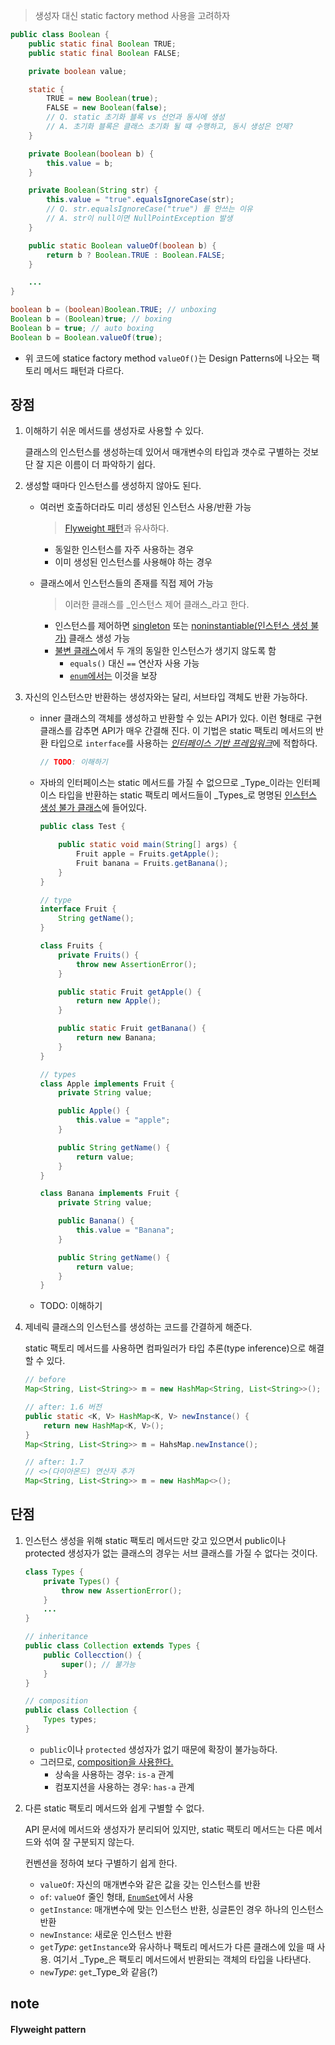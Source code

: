 > 생성자 대신 static factory method 사용을 고려하자

```java
public class Boolean {
	public static final Boolean TRUE;
	public static final Boolean FALSE;

	private boolean value;

	static {
		TRUE = new Boolean(true);
		FALSE = new Boolean(false);
		// Q. static 초기화 블록 vs 선언과 동시에 생성
		// A. 초기화 블록은 클래스 초기화 될 떄 수행하고, 동시 생성은 언제?
	}

	private Boolean(boolean b) {
		this.value = b;
	}

	private Boolean(String str) {
		this.value = "true".equalsIgnoreCase(str);
		// Q. str.equalsIgnoreCase("true") 를 안쓰는 이유
		// A. str이 null이면 NullPointException 발생
	}

	public static Boolean valueOf(boolean b) {
		return b ? Boolean.TRUE : Boolean.FALSE;
	}

	...
}
```

```java
boolean b = (boolean)Boolean.TRUE; // unboxing
Boolean b = (Boolean)true; // boxing
Boolean b = true; // auto boxing
Boolean b = Boolean.valueOf(true);
```

- 위 코드에 statice factory method `valueOf()`는 Design Patterns에 나오는 팩토리 메서드 패턴과 다르다.

## 장점

1. 이해하기 쉬운 메서드를 생성자로 사용할 수 있다.

	클래스의 인스턴스를 생성하는데 있어서 매개변수의 타입과 갯수로 구별하는 것보단 잘 지은 이름이 더 파악하기 쉽다.

2. 생성할 때마다 인스턴스를 생성하지 않아도 된다.

	- 여러번 호출하더라도 미리 생성된 인스턴스 사용/반환 가능
	
		> [Flyweight 패턴](#flyweight-pattern)과 유사하다.

		- 동일한 인스턴스를 자주 사용하는 경우
		- 이미 생성된 인스턴스를 사용해야 하는 경우

	- 클래스에서 인스턴스들의 존재를 직접 제어 가능

		> 이러한 클래스를 _인스턴스 제어 클래스_라고 한다.

		- 인스턴스를 제어하면 [singleton](#item03) 또는 [noninstantiable(인스턴스 생성 불가)](#item04) 클래스 생성 가능
		- [불변 클래스](#item15)에서 두 개의 동일한 인스턴스가 생기지 않도록 함
			- `equals()` 대신 `==` 연산자 사용 가능
			- [`enum`에서는](#item30) 이것을 보장

3. 자신의 인스턴스만 반환하는 생성자와는 달리, 서브타입 객체도 반환 가능하다.

	- inner 클래스의 객체를 생성하고 반환할 수 있는 API가 있다. 이런 형태로 구현 클래스를 감추면 API가 매우 간결해 진다. 이 기법은 static 팩토리 메서드의 반환 타입으로 `interface`를 사용하는 [_인터페이스 기반 프레임워크_](#item18)에 적합하다.

		```java
		// TODO: 이해하기
		```

	- 자바의 인터페이스는 static 메서드를 가질 수 없으므로 _Type_이라는 인터페이스 타입을 반환하는 static 팩토리 메서드들이 _Types_로 명명된 [인스턴스 생성 불가 클래스](#item4)에 들어있다.

		```java
		public class Test {

			public static void main(String[] args) {
				Fruit apple = Fruits.getApple();
				Fruit banana = Fruits.getBanana();
			}
		}

		// type
		interface Fruit {
			String getName();
		}

		class Fruits {
			private Fruits() {
				throw new AssertionError();
			}

			public static Fruit getApple() {
				return new Apple();
			}

			public static Fruit getBanana() {
				return new Banana;
			}
		}

		// types
		class Apple implements Fruit {
			private String value;

			public Apple() {
				this.value = "apple";
			}

			public String getName() {
				return value;
			}
		}

		class Banana implements Fruit {
			private String value;

			public Banana() {
				this.value = "Banana";
			}

			public String getName() {
				return value;
			}
		}
		```

	- TODO: 이해하기

4. 제네릭 클래스의 인스턴스를 생성하는 코드를 간결하게 해준다.

	static 팩토리 메서드를 사용하면 컴파일러가 타입 추론(type inference)으로 해결할 수 있다.

	```java
	// before
	Map<String, List<String>> m = new HashMap<String, List<String>>();

	// after: 1.6 버전
	public static <K, V> HashMap<K, V> newInstance() {
		return new HashMap<K, V>();
	}
	Map<String, List<String>> m = HahsMap.newInstance();

	// after: 1.7
	// <>(다이아몬드) 연산자 추가
	Map<String, List<String>> m = new HashMap<>();
	``` 

## 단점

1. 인스턴스 생성을 위해 static 팩토리 메서드만 갖고 있으면서 public이나 protected 생성자가 없는 클래스의 경우는 서브 클래스를 가질 수 없다는 것이다.

	```java
	class Types {
		private Types() {
			throw new AssertionError();
		}
		...
	}

	// inheritance
	public class Collection extends Types {
		public Collecction() {
			super(); // 불가능
		}
	}

	// composition
	public class Collection {
		Types types;
	}
	```

	- `public`이나 `protected` 생성자가 없기 때문에 확장이 불가능하다.
	- 그러므로, [composition을 사용한다.](#item16)
		- 상속을 사용하는 경우: `is-a` 관계
		- 컴포지션을 사용하는 경우: `has-a` 관계

2. 다른 static 팩토리 메서드와 쉽게 구별할 수 없다.

	API 문서에 메서드와 생성자가 분리되어 있지만, static 팩토리 메서드는 다른 메서드와 섞여 잘 구분되지 않는다. 

	컨벤션을 정하여 보다 구별하기 쉽게 한다.
	- `valueOf`: 자신의 매개변수와 같은 값을 갖는 인스턴스를 반환
	- `of`: `valueOf` 줄인 형태, [`EnumSet`](#item32)에서 사용
	- `getInstance`: 매개변수에 맞는 인스턴스 반환, 싱글톤인 경우 하나의 인스턴스 반환
	- `newInstance`: 새로운 인스턴스 반환
	- `get`_Type_: `getInstance`와 유사하나 팩토리 메서드가 다른 클래스에 있을 때 사용. 여기서 _Type_은 팩토리 메서드에서 반환되는 객체의 타입을 나타낸다.
	- `new`_Type_: `get`_Type_와 같음(?)

## note

#### Flyweight pattern

